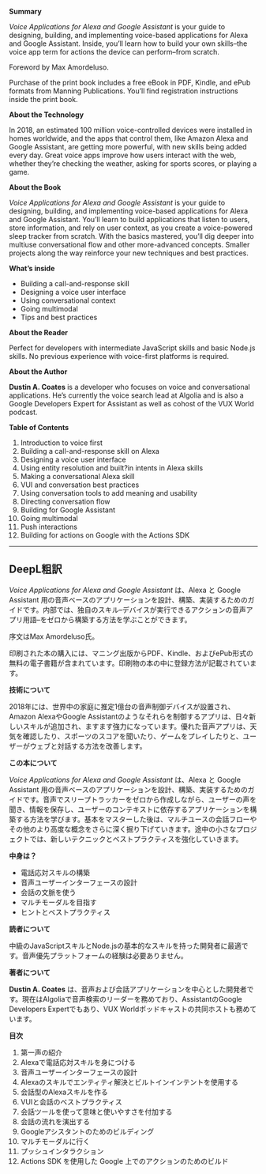 **Summary**

_Voice Applications for Alexa and Google Assistant_ is your guide to designing, building, and implementing voice-based applications for Alexa and Google Assistant. Inside, you’ll learn how to build your own skills–the voice app term for actions the device can perform–from scratch.

Foreword by Max Amordeluso.

Purchase of the print book includes a free eBook in PDF, Kindle, and ePub formats from Manning Publications. You’ll find registration instructions inside the print book.

**About the Technology**

In 2018, an estimated 100 million voice-controlled devices were installed in homes worldwide, and the apps that control them, like Amazon Alexa and Google Assistant, are getting more powerful, with new skills being added every day. Great voice apps improve how users interact with the web, whether they’re checking the weather, asking for sports scores, or playing a game.

**About the Book**

_Voice Applications for Alexa and Google Assistant_ is your guide to designing, building, and implementing voice-based applications for Alexa and Google Assistant. You’ll learn to build applications that listen to users, store information, and rely on user context, as you create a voice-powered sleep tracker from scratch. With the basics mastered, you’ll dig deeper into multiuse conversational flow and other more-advanced concepts. Smaller projects along the way reinforce your new techniques and best practices.

**What’s inside**

- Building a call-and-response skill
- Designing a voice user interface
- Using conversational context
- Going multimodal
- Tips and best practices

**About the Reader**

Perfect for developers with intermediate JavaScript skills and basic Node.js skills. No previous experience with voice-first platforms is required.

**About the Author**

**Dustin A. Coates** is a developer who focuses on voice and conversational applications. He’s currently the voice search lead at Algolia and is also a Google Developers Expert for Assistant as well as cohost of the VUX World podcast.

**Table of Contents**

1. Introduction to voice first
2. Building a call-and-response skill on Alexa
3. Designing a voice user interface
4. Using entity resolution and built?in intents in Alexa skills
5. Making a conversational Alexa skill
6. VUI and conversation best practices
7. Using conversation tools to add meaning and usability
8. Directing conversation flow
9. Building for Google Assistant
10. Going multimodal
11. Push interactions
12. Building for actions on Google with the Actions SDK

---

## DeepL粗訳

_Voice Applications for Alexa and Google Assistant_ は、Alexa と Google Assistant 用の音声ベースのアプリケーションを設計、構築、実装するためのガイドです。内部では、独自のスキル–デバイスが実行できるアクションの音声アプリ用語–をゼロから構築する方法を学ぶことができます。

序文はMax Amordeluso氏。

印刷された本の購入には、マニング出版からPDF、Kindle、およびePub形式の無料の電子書籍が含まれています。印刷物の本の中に登録方法が記載されています。

**技術について**

2018年には、世界中の家庭に推定1億台の音声制御デバイスが設置され、Amazon AlexaやGoogle Assistantのようなそれらを制御するアプリは、日々新しいスキルが追加され、ますます強力になっています。優れた音声アプリは、天気を確認したり、スポーツのスコアを聞いたり、ゲームをプレイしたりと、ユーザーがウェブと対話する方法を改善します。

**この本について**

_Voice Applications for Alexa and Google Assistant_ は、Alexa と Google Assistant 用の音声ベースのアプリケーションを設計、構築、実装するためのガイドです。音声でスリープトラッカーをゼロから作成しながら、ユーザーの声を聞き、情報を保存し、ユーザーのコンテキストに依存するアプリケーションを構築する方法を学びます。基本をマスターした後は、マルチユースの会話フローやその他のより高度な概念をさらに深く掘り下げていきます。途中の小さなプロジェクトでは、新しいテクニックとベストプラクティスを強化していきます。

**中身は？**

- 電話応対スキルの構築
- 音声ユーザーインターフェースの設計
- 会話の文脈を使う
- マルチモーダルを目指す
- ヒントとベストプラクティス

**読者について**

中級のJavaScriptスキルとNode.jsの基本的なスキルを持った開発者に最適です。音声優先プラットフォームの経験は必要ありません。

**著者について**

**Dustin A. Coates** は、音声および会話アプリケーションを中心とした開発者です。現在はAlgoliaで音声検索のリーダーを務めており、AssistantのGoogle Developers Expertでもあり、VUX Worldポッドキャストの共同ホストも務めています。

**目次**

1. 第一声の紹介
2. Alexaで電話応対スキルを身につける
3. 音声ユーザーインターフェースの設計
4. Alexaのスキルでエンティティ解決とビルトインインテントを使用する
5. 会話型のAlexaスキルを作る
6. VUIと会話のベストプラクティス
7. 会話ツールを使って意味と使いやすさを付加する
8. 会話の流れを演出する
9. Googleアシスタントのためのビルディング
10. マルチモーダルに行く
11. プッシュインタラクション
12. Actions SDK を使用した Google 上でのアクションのためのビルド
